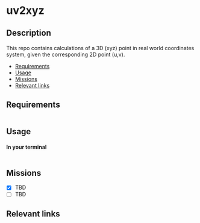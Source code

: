 
# uv2xyz

## Description
#### 
This repo contains calculations of a 3D (xyz) point in real world coordinates system, given the corresponding 2D point (u,v). 
 
 
  - [Requirements](#Requirements)
  - [Usage](#usage)
  - [Missions](#missions)
  - [Relevant links](#relevant-links)

## Requirements
``` 

```


## Usage
####  In your terminal
``` 

```


## Missions
- [x] TBD
- [ ] TBD

## Relevant links


